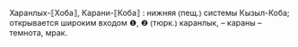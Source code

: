 ---
---

Харанлых-⟦Хоба⟧, Карани-⟦Коба⟧
: нижняя ⦅пещ.⦆ системы Кызыл-Коба; открывается широким входом ❶, ❷ ⦅тюрк.⦆ каранлык, – караны – темнота, мрак.
